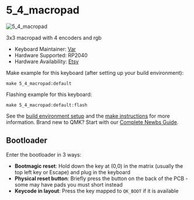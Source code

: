 # 5_4_macropad

![5_4_macropad](![5_4_macropad](https://github.com/itsvar8/vial-qmk/assets/120035196/bbe42ad6-177b-405a-b880-26e5daa76587)
)

3x3 macropad with 4 encoders and rgb

* Keyboard Maintainer: [Var](https://github.com/itsvar8)
* Hardware Supported: RP2040
* Hardware Availability: [Etsy](https://)

Make example for this keyboard (after setting up your build environment):

    make 5_4_macropad:default

Flashing example for this keyboard:

    make 5_4_macropad:default:flash

See the [build environment setup](https://docs.qmk.fm/#/getting_started_build_tools) and the [make instructions](https://docs.qmk.fm/#/getting_started_make_guide) for more information. Brand new to QMK? Start with our [Complete Newbs Guide](https://docs.qmk.fm/#/newbs).

## Bootloader

Enter the bootloader in 3 ways:

* **Bootmagic reset**: Hold down the key at (0,0) in the matrix (usually the top left key or Escape) and plug in the keyboard
* **Physical reset button**: Briefly press the button on the back of the PCB - some may have pads you must short instead
* **Keycode in layout**: Press the key mapped to `QK_BOOT` if it is available
